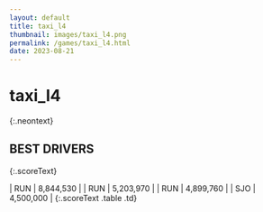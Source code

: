 ```yaml
---
layout: default
title: taxi_l4
thumbnail: images/taxi_l4.png
permalink: /games/taxi_l4.html
date: 2023-08-21
---
```


# taxi_l4 
{:.neontext}

## BEST DRIVERS
{:.scoreText}

| RUN | 8,844,530 | 
| RUN | 5,203,970 | 
| RUN | 4,899,760 | 
| SJO | 4,500,000 | 
{:.scoreText .table .td}
